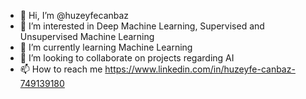 - 👋 Hi, I’m @huzeyfecanbaz
- 👀 I’m interested in Deep Machine Learning, Supervised and Unsupervised Machine Learning
- 🌱 I’m currently learning Machine Learning
- 💞️ I’m looking to collaborate on projects regarding AI
- 📫 How to reach me https://www.linkedin.com/in/huzeyfe-canbaz-749139180

<!---
huzeyfecanbaz/huzeyfecanbaz is a ✨ special ✨ repository because its `README.md` (this file) appears on your GitHub profile.
You can click the Preview link to take a look at your changes.
--->
